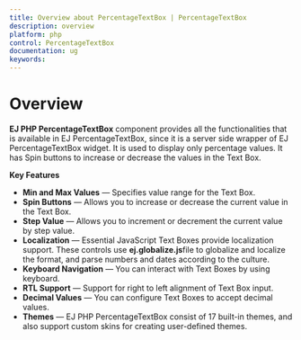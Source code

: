 ```yaml
---
title: Overview about PercentageTextBox | PercentageTextBox
description: overview
platform: php
control: PercentageTextBox
documentation: ug
keywords: 
---
```


# Overview

**EJ PHP PercentageTextBox** component provides all the functionalities that is available in EJ PercentageTextBox, since it is a server side wrapper of EJ PercentageTextBox widget. It is used to display only percentage values. It has Spin buttons to increase or decrease the values in the Text Box.

**Key Features**

* **Min and Max Values** — Specifies value range for the Text Box.
* **Spin Buttons** — Allows you to increase or decrease the current value in the Text Box.
* **Step Value** — Allows you to increment or decrement the current value by step value.
* **Localization** — Essential JavaScript Text Boxes provide localization support. These controls use **ej.globalize.js**file to globalize and localize the format, and parse numbers and dates according to the culture.
* **Keyboard Navigation** — You can interact with Text Boxes by using keyboard.
* **RTL Support** — Support for right to left alignment of Text Box input.
* **Decimal Values** — You can configure Text Boxes to accept decimal values.
* **Themes** — EJ PHP PercentageTextBox consist of 17 built-in themes, and also support custom skins for creating user-defined themes.
